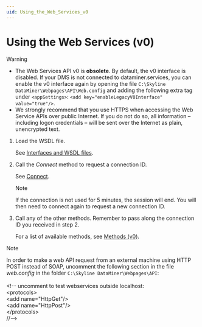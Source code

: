 ```yaml
---
uid: Using_the_Web_Services_v0
---
```


# Using the Web Services (v0)

> [!WARNING]
>
> - The Web Services API v0 is **obsolete**. By default, the v0 interface is disabled. If your DMS is not connected to dataminer.services, you can enable the v0 interface again by opening the file `C:\Skyline DataMiner\Webpages\API\Web.config` and adding the following extra tag under `<appSettings>`: `<add key="enableLegacyV0Interface" value="true"/>`.
> - We strongly recommend that you use HTTPS when accessing the Web Service APIs over public Internet. If you do not do so, all information – including logon credentials – will be sent over the Internet as plain, unencrypted text.

1. Load the WSDL file.

   See [Interfaces and WSDL files](xref:Interfaces_and_WSDL_filesv0).

1. Call the *Connect* method to request a connection ID.

   See [Connect](xref:Connect).

   > [!NOTE]
   > If the connection is not used for 5 minutes, the session will end. You will then need to connect again to request a new connection ID.

1. Call any of the other methods. Remember to pass along the connection ID you received in step 2.

   For a list of available methods, see [Methods (v0)](xref:WS_Methods_v0#methods-v0).

> [!NOTE]
> In order to make a web API request from an external machine using HTTP POST instead of SOAP, uncomment the following section in the file *web.config* in the folder `C:\Skyline DataMiner\Webpages\API`:<br><br> \<!-- uncomment to test webservices outside localhost:<br> \<protocols><br> \<add name="HttpGet"/><br> \<add name="HttpPost"/><br> \</protocols><br> //-->
